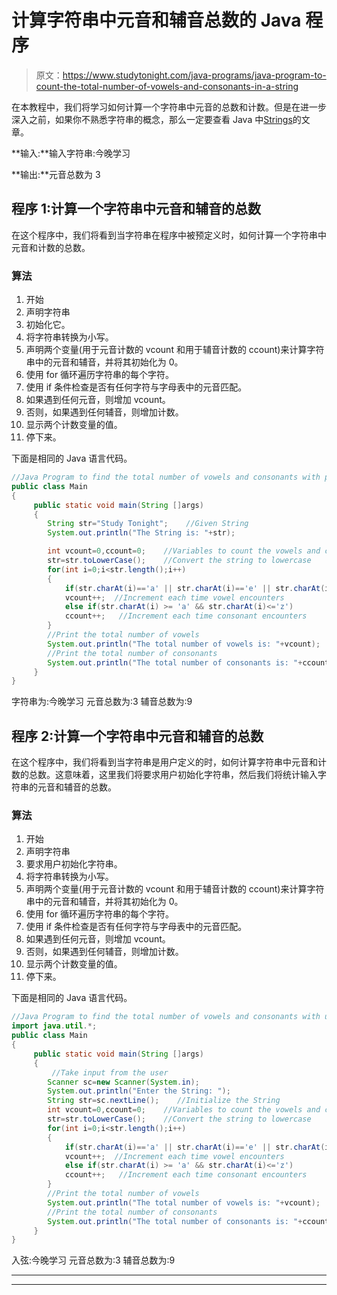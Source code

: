 # 计算字符串中元音和辅音总数的 Java 程序

> 原文：<https://www.studytonight.com/java-programs/java-program-to-count-the-total-number-of-vowels-and-consonants-in-a-string>

在本教程中，我们将学习如何计算一个字符串中元音的总数和计数。但是在进一步深入之前，如果你不熟悉字符串的概念，那么一定要查看 Java 中[Strings](https://www.studytonight.com/java/string-handling-in-java.php)的文章。

**输入:**输入字符串:今晚学习

**输出:**元音总数为 3

## 程序 1:计算一个字符串中元音和辅音的总数

在这个程序中，我们将看到当字符串在程序中被预定义时，如何计算一个字符串中元音和计数的总数。

### 算法

1.  开始
2.  声明字符串
3.  初始化它。
4.  将字符串转换为小写。
5.  声明两个变量(用于元音计数的 vcount 和用于辅音计数的 ccount)来计算字符串中的元音和辅音，并将其初始化为 0。
6.  使用 for 循环遍历字符串的每个字符。
7.  使用 if 条件检查是否有任何字符与字母表中的元音匹配。
8.  如果遇到任何元音，则增加 vcount。
9.  否则，如果遇到任何辅音，则增加计数。
10.  显示两个计数变量的值。
11.  停下来。

下面是相同的 Java 语言代码。

```java
//Java Program to find the total number of vowels and consonants with pre-defined values
public class Main
{
     public static void main(String []args)
     {
        String str="Study Tonight";    //Given String
        System.out.println("The String is: "+str);

        int vcount=0,ccount=0;    //Variables to count the vowels and consonants
        str=str.toLowerCase();    //Convert the string to lowercase        
        for(int i=0;i<str.length();i++)
        {
            if(str.charAt(i)=='a' || str.charAt(i)=='e' || str.charAt(i)=='i' || str.charAt(i)=='o' || str.charAt(i)=='u')
            vcount++;  //Increment each time vowel encounters
            else if(str.charAt(i) >= 'a' && str.charAt(i)<='z')
            ccount++;   //Increment each time consonant encounters
        }        
        //Print the total number of vowels
        System.out.println("The total number of vowels is: "+vcount);
        //Print the total number of consonants
        System.out.println("The total number of consonants is: "+ccount);        
     }
}
```

字符串为:今晚学习
元音总数为:3
辅音总数为:9

## 程序 2:计算一个字符串中元音和辅音的总数

在这个程序中，我们将看到当字符串是用户定义的时，如何计算字符串中元音和计数的总数。这意味着，这里我们将要求用户初始化字符串，然后我们将统计输入字符串的元音和辅音的总数。

### 算法

1.  开始
2.  声明字符串
3.  要求用户初始化字符串。
4.  将字符串转换为小写。
5.  声明两个变量(用于元音计数的 vcount 和用于辅音计数的 ccount)来计算字符串中的元音和辅音，并将其初始化为 0。
6.  使用 for 循环遍历字符串的每个字符。
7.  使用 if 条件检查是否有任何字符与字母表中的元音匹配。
8.  如果遇到任何元音，则增加 vcount。
9.  否则，如果遇到任何辅音，则增加计数。
10.  显示两个计数变量的值。
11.  停下来。

下面是相同的 Java 语言代码。

```java
//Java Program to find the total number of vowels and consonants with user-defined values
import java.util.*;
public class Main
{
     public static void main(String []args)
     {
         //Take input from the user
        Scanner sc=new Scanner(System.in);
        System.out.println("Enter the String: ");
        String str=sc.nextLine();    //Initialize the String        
        int vcount=0,ccount=0;    //Variables to count the vowels and consonants
        str=str.toLowerCase();    //Convert the string to lowercase        
        for(int i=0;i<str.length();i++)
        {
            if(str.charAt(i)=='a' || str.charAt(i)=='e' || str.charAt(i)=='i' || str.charAt(i)=='o' || str.charAt(i)=='u')
            vcount++;  //Increment each time vowel encounters
            else if(str.charAt(i) >= 'a' && str.charAt(i)<='z')
            ccount++;   //Increment each time consonant encounters
        }        
        //Print the total number of vowels
        System.out.println("The total number of vowels is: "+vcount);
        //Print the total number of consonants
        System.out.println("The total number of consonants is: "+ccount);        
     }
}
```

入弦:今晚学习
元音总数为:3
辅音总数为:9

* * *

* * *
